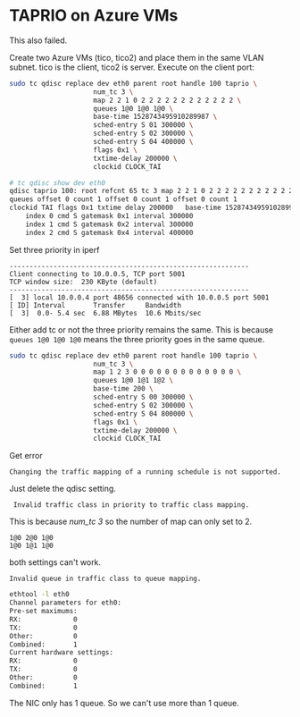 # TAPRIO on Azure VMs

This also failed.

Create two Azure VMs (tico, tico2) and place them in the same VLAN
subnet.  tico is the client, tico2 is server. Execute on the client
port:

```sh
sudo tc qdisc replace dev eth0 parent root handle 100 taprio \
                     num_tc 3 \
                     map 2 2 1 0 2 2 2 2 2 2 2 2 2 2 2 2 \
                     queues 1@0 1@0 1@0 \
                     base-time 1528743495910289987 \
                     sched-entry S 01 300000 \
                     sched-entry S 02 300000 \
                     sched-entry S 04 400000 \
                     flags 0x1 \
                     txtime-delay 200000 \
                     clockid CLOCK_TAI
```

```sh
# tc qdisc show dev eth0
qdisc taprio 100: root refcnt 65 tc 3 map 2 2 1 0 2 2 2 2 2 2 2 2 2 2 2 2
queues offset 0 count 1 offset 0 count 1 offset 0 count 1
clockid TAI flags 0x1 txtime delay 200000	base-time 1528743495910289987 cycle-time 1000000 cycle-time-extension 0
	index 0 cmd S gatemask 0x1 interval 300000
	index 1 cmd S gatemask 0x2 interval 300000
	index 2 cmd S gatemask 0x4 interval 400000
```

Set three priority in iperf

```
------------------------------------------------------------
Client connecting to 10.0.0.5, TCP port 5001
TCP window size:  230 KByte (default)
------------------------------------------------------------
[  3] local 10.0.0.4 port 48656 connected with 10.0.0.5 port 5001
[ ID] Interval       Transfer     Bandwidth
[  3]  0.0- 5.4 sec  6.88 MBytes  10.6 Mbits/sec

```

Either add tc or not the three priority remains the same.  This is
because `queues 1@0 1@0 1@0` means the three priority goes in the same
queue.

```sh
sudo tc qdisc replace dev eth0 parent root handle 100 taprio \
                     num_tc 3 \
                     map 1 2 3 0 0 0 0 0 0 0 0 0 0 0 0 0 \
                     queues 1@0 1@1 1@2 \
                     base-time 200 \
                     sched-entry S 00 300000 \
                     sched-entry S 02 300000 \
                     sched-entry S 04 800000 \
                     flags 0x1 \
                     txtime-delay 200000 \
                     clockid CLOCK_TAI

```

Get error

```
Changing the traffic mapping of a running schedule is not supported.
```

Just delete the qdisc setting.

```
 Invalid traffic class in priority to traffic class mapping.
```

This is because *num_tc 3* so the number of map can only set to 2.

```
1@0 2@0 1@0
1@0 1@1 1@0
```

both settings can't work.

```
Invalid queue in traffic class to queue mapping.
```

```sh
ethtool -l eth0
Channel parameters for eth0:
Pre-set maximums:
RX:             0
TX:             0
Other:          0
Combined:       1
Current hardware settings:
RX:             0
TX:             0
Other:          0
Combined:       1
```

The NIC only has 1 queue.
So we can't use more than 1 queue.
